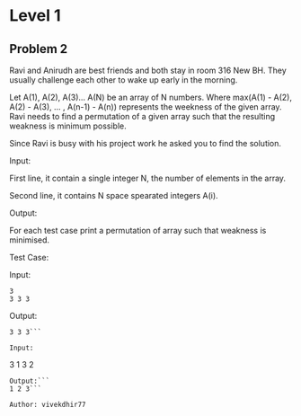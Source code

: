 # Level 1

## Problem 2

Ravi and Anirudh are best friends and both stay in room 316 New BH. They usually challenge each other to wake up early in the morning.

Let A(1), A(2), A(3)... A(N) be an array of N numbers. Where max(A(1) - A(2), A(2) - A(3), ... , A(n-1) - A(n)) represents the weekness of the given array. Ravi needs to find a permutation of a given array such that the resulting weakness is minimum possible.

Since Ravi is busy with his project work he asked you to find the solution.


Input:

First line, it contain a single integer N, the number of elements in the array.

Second line, it contains N space spearated integers A(i).


Output:

For each test case print a permutation of array such that weakness is minimised.


Test Case:

Input:
```
3
3 3 3
```
Output:
```
3 3 3```

Input:
```
3
1 3 2
```
Output:```
1 2 3```

Author: vivekdhir77
